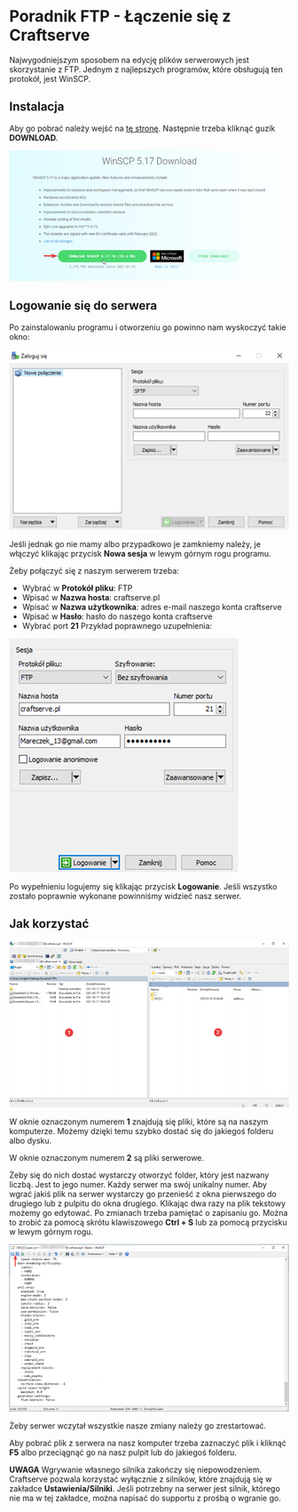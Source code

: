 # Poradnik FTP - Łączenie się z Craftserve

Najwygodniejszym sposobem na edycję plików serwerowych jest skorzystanie z FTP. Jednym z 
najlepszych programów, które obsługują ten protokół, jest WinSCP.

## Instalacja
Aby go pobrać należy wejść na [tę stronę](https://winscp.net/eng/download.php). Następnie trzeba 
kliknąć guzik **DOWNLOAD**.

![1](img/ftp/1.png)

## Logowanie się do serwera
Po zainstalowaniu programu i otworzeniu go powinno nam wyskoczyć takie okno:

![1](img/ftp/2.png)

Jeśli jednak go nie mamy albo przypadkowo je zamkniemy należy, je włączyć klikając przycisk **Nowa sesja** w lewym górnym rogu programu.

Żeby połączyć się z naszym serwerem trzeba:
- Wybrać w **Protokół pliku**: FTP
- Wpisać w **Nazwa hosta**: craftserve.pl
- Wpisać w **Nazwa użytkownika**: adres e-mail naszego konta craftserve
- Wpisać w **Hasło**: hasło do naszego konta craftserve
- Wybrać port **21**
Przykład poprawnego uzupełnienia:

![1](img/ftp/3.png)

Po wypełnieniu logujemy się klikając przycisk **Logowanie**. Jeśli wszystko zostało poprawnie wykonane powinniśmy widzieć nasz serwer.

## Jak korzystać
![1](img/ftp/4.png)

W oknie oznaczonym numerem **1** znajdują się pliki, które są na naszym komputerze. Możemy dzięki temu szybko dostać się do jakiegoś folderu albo dysku.

W oknie oznaczonym numerem **2** są pliki serwerowe. 

Żeby się do nich dostać wystarczy otworzyć folder, który jest nazwany liczbą. Jest to jego numer. Każdy serwer ma swój unikalny numer. Aby wgrać jakiś plik na serwer wystarczy go przenieść z okna pierwszego do drugiego lub z pulpitu do okna drugiego. Klikając dwa razy na plik tekstowy możemy go edytować. Po zmianach trzeba pamiętać o zapisaniu go. Można to zrobić za pomocą skrótu klawiszowego **Ctrl + S** lub za pomocą przycisku w lewym górnym rogu. 

![1](img/ftp/5.png)

Żeby serwer wczytał wszystkie nasze zmiany należy go zrestartować.

Aby pobrać plik z serwera na nasz komputer trzeba zaznaczyć plik i kliknąć **F5** albo przeciągnąć go na nasz pulpit lub do jakiegoś folderu.

**UWAGA** Wgrywanie własnego silnika zakończy się niepowodzeniem. Craftserve pozwala korzystać wyłącznie z silników, które znajdują się w zakładce **Ustawienia/Silniki**. Jeśli potrzebny na serwer jest silnik, którego nie ma w tej zakładce, można napisać do supportu z prośbą o wgranie go.

